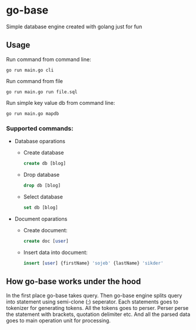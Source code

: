 # go-base

Simple database engine created with golang just for fun

## Usage

Run command from command line:

```
go run main.go cli
```

Run command from file

```
go run main.go run file.sql
```
Run simple key value db from command line:

```
go run main.go mapdb
```

### Supported commands:

- Database oparations

  - Create database
    ```sql
    create db [blog]
    ```
  - Drop database
    ```sql
    drop db [blog]
    ```
  - Select database
    ```sql
    set db [blog]
    ```

- Document oparations

  - Create document:

    ```sql
    create doc [user]
    ```

  - Insert data into document:

    ```sql
    insert [user] {firstName} 'sojeb' {lastName} 'sikder'
    ```

## How go-base works under the hood

In the first place go-base takes query. Then go-base engine splits query into statement using semi-clone (;) seperator. Each statements goes to tokenizer for generating tokens. All the tokens goes to perser. Perser perse the statement with brackets, quotation delimiter etc. And all the parsed data goes to main operation unit for processing.